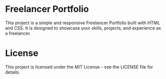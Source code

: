 # Freelancer Portfolio

This project is a simple and responsive Freelancer Portfolio built with HTML and CSS. It is designed to showcase your skills, projects, and experience as a freelancer.

# License
This project is licensed under the MIT License - see the LICENSE file for details.